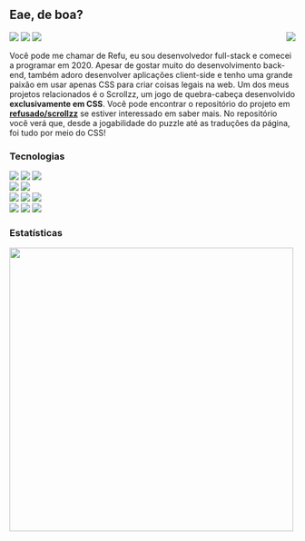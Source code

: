 <h2>Eae, de boa?</h3>

<p>
  <a target="_blank" href="mailto:renanfreitas.contato@gmail.com"><img src="https://img.shields.io/badge/Gmail-D14836?style=flat-square&logo=gmail&logoColor=white"/></a>
  <a target="_blank" href="https://discord.com/users/412685400847679508"><img src="https://img.shields.io/badge/Discord-%237289DA.svg?style=flat-square&logo=discord&logoColor=white"/></a>
  <a target="_blank" href="https://www.youtube.com/@refusado"><img src="https://img.shields.io/badge/YouTube-FF0000?style=flat-square&logo=youtube&logoColor=white"/></a>
  <img align="right" src="https://api.visitorbadge.io/api/visitors?path=refusado&labelColor=%232e3440&countColor=%23c7ced9&style=flat-square&labelStyle=lower" />
</p>

<p align="left">
  Você pode me chamar de Refu, eu sou desenvolvedor full-stack e comecei a programar em 2020. Apesar de gostar muito do desenvolvimento back-end, também adoro desenvolver aplicações client-side e tenho uma grande paixão em usar apenas CSS para criar coisas legais na web. Um dos meus projetos relacionados é o Scrollzz, um jogo de quebra-cabeça desenvolvido <b>exclusivamente em CSS</b>. Você pode encontrar o repositório do projeto em <a href="https://github.com/refusado/scrollzz"><b>refusado/scrollzz</b></a> se estiver interessado em saber mais. No repositório você verá que, desde a jogabilidade do puzzle até as traduções da página, foi tudo por meio do CSS!
</p>

<h3>Tecnologias</h3>
<img src="https://img.shields.io/badge/html5-%23E34F26.svg?style=for-the-badge&logo=html5&logoColor=white"/>
<img src="https://img.shields.io/badge/css3-%231572B6.svg?style=for-the-badge&logo=css3&logoColor=white"/>
<img src="https://img.shields.io/badge/javascript-%23323330.svg?style=for-the-badge&logo=javascript&logoColor=%23F7DF1E"/>
<br>
<img src="https://img.shields.io/badge/angular-%23DD0031.svg?style=for-the-badge&logo=angular&logoColor=white"/>
<img src="https://img.shields.io/badge/typescript-%23007ACC.svg?style=for-the-badge&logo=typescript&logoColor=white"/>
<br>
<img src="https://img.shields.io/badge/node.js-6DA55F?style=for-the-badge&logo=node.js&logoColor=white"/>
<img src="https://img.shields.io/badge/MongoDB-%234ea94b.svg?style=for-the-badge&logo=mongodb&logoColor=white"/>
<img src="https://img.shields.io/badge/express.js-%23404d59.svg?style=for-the-badge&logo=express&logoColor=white"/>
<br>
<img src="https://img.shields.io/badge/php-%23777BB4.svg?style=for-the-badge&logo=php&logoColor=white"/>
<img src="https://img.shields.io/badge/laravel-%23FF2D20.svg?style=for-the-badge&logo=laravel&logoColor=white"/>
<img src="https://img.shields.io/badge/mysql-%2300f.svg?style=for-the-badge&logo=mysql&logoColor=white"/>

<h3>Estatísticas</h4>
<img width="500px" align="left" src="https://github-readme-stats.vercel.app/api?username=refusado&count_private=true&show_icons=true&theme=nord&hide_title=true" />